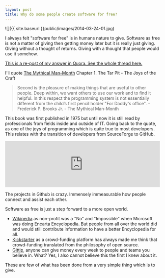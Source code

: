 ```yaml
---
layout: post
title: Why do some people create software for free?
---
```


![]({{ site.baseurl }}public/images/2014-03-24-01.jpg)

I always felt "software for free" is in humans nature to give. Software as free is not a matter of giving then getting money later but it is really just giving. Giving without a thought of returns. Giving with a thought that people would use it somehow.

<!--more-->

<p class="message">
  <a href="http://www.quora.com/Why-do-some-people-create-software-for-free">This is a re-post of my answer in Quora. See the whole thread here.</a>
</p>

I'll quote [The Mythical Man-Month](http://www.amazon.com/The-Mythical-Man-Month-Engineering-Anniversary/dp/0201835959) Chapter 1. The Tar Pit - The Joys of the Craft

> Second is the pleasure of making things that are useful to other people. Deep within, we want others to use our work and to find it helpful. In this respect the programming system is not essentially different from the child’s first pencil holder "For Daddy's office". - Frederick P. Brooks Jr. - The Mythical Man-Month

This book was first published in 1975 but until now it is still read by professionals from fields inside and outside of IT. Going back to the quote, as one of the joys of programming which is quite true to most developers. This relates with the transition of developers from SourceForge to GitHub.

<iframe width="100%" src="https://www.youtube.com/embed/UIDb6VBO9os" frameborder="0" allowfullscreen></iframe>

The projects in Github is crazy. Immensely immeasurable how people connect and assist each other.

Software as free is just a step forward to a more open world.

- [Wikipedia](http://www.wikipedia.org) as non-profit was a "No" and "Impossible" when Microsoft was doing Encarta Encyclopedia. But people from all over the world did and would still contribute information to have a better Encyclopedia for all.
- [Kickstarter](https://www.kickstarter.com) as a crowd-funding platform has always made me think that crowd-funding translated from the philosophy of open source.
- [Gittip](https://www.gittip.com), anyone can give money every week to people and teams you believe in. What? Yes, I also cannot believe this the first I knew about it.

These are few of what has been done from a very simple thing which is to give.